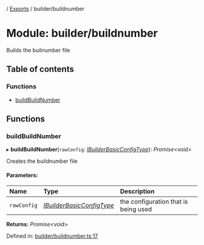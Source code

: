 [](../README.md) / [Exports](../modules.md) / builder/buildnumber

# Module: builder/buildnumber

Builds the builnumber file

## Table of contents

### Functions

- [buildBuildNumber](builder_buildnumber.md#buildbuildnumber)

## Functions

### buildBuildNumber

▸ **buildBuildNumber**(`rawConfig`: [*IBuilderBasicConfigType*](../interfaces/builder_config.ibuilderbasicconfigtype.md)): *Promise*<void\>

Creates the buildnumber file

#### Parameters:

Name | Type | Description |
:------ | :------ | :------ |
`rawConfig` | [*IBuilderBasicConfigType*](../interfaces/builder_config.ibuilderbasicconfigtype.md) | the configuration that is being used    |

**Returns:** *Promise*<void\>

Defined in: [builder/buildnumber.ts:17](https://github.com/onzag/itemize/blob/28218320/builder/buildnumber.ts#L17)
